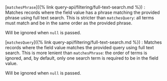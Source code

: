 [`matchesPhrase`]({% link query-api/filtering/full-text-search.md %})
: Matches records where the field value has a phrase matching the provided phrase using
  full text search. This is stricter than `matchesQuery`: all terms must match
  and be in the same order as the provided phrase.

  Will be ignored when `null` is passed.

[`matchesQuery`]({% link query-api/filtering/full-text-search.md %})
: Matches records where the field value matches the provided query using full text search.
  This is more lenient than `matchesPhrase`: the order of terms is ignored, and, by default,
  only one search term is required to be in the field value.

  Will be ignored when `null` is passed.
